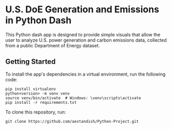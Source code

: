 # U.S. DoE Generation and Emissions in Python Dash

This Python dash app is designed to provide simple visuals that allow the user to analyze U.S. power generation and carbon emissions data, collected from a public Department of Energy dataset.

## Getting Started
To install the app's dependencies in a virtual environment, run the following code:
```
pip install virtualenv
python<version> -m venv venv 
source venv/bin/activate  # Windows: \venv\scripts\activate
pip install -r requirements.txt
```
To clone this repository, run:
```
git clone https://github.com/aestandish/Python-Project.git
```
